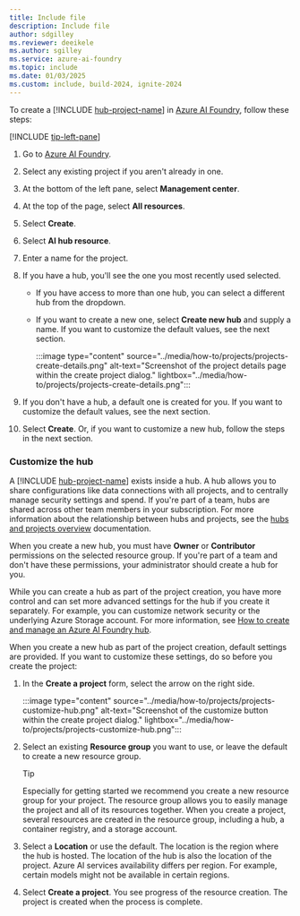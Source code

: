 ```yaml
---
title: Include file
description: Include file
author: sdgilley
ms.reviewer: deeikele
ms.author: sgilley
ms.service: azure-ai-foundry
ms.topic: include
ms.date: 01/03/2025
ms.custom: include, build-2024, ignite-2024
---
```


To create a [!INCLUDE [hub-project-name](hub-project-name.md)] in [Azure AI Foundry](https://ai.azure.com), follow these steps:

[!INCLUDE [tip-left-pane](../includes/tip-left-pane.md)]

1. Go to [Azure AI Foundry](https://ai.azure.com). 
1. Select any existing project if you aren't already in one.
1. At the bottom of the left pane, select **Management center**.
1. At the top of the page, select **All resources**.
1. Select **Create**.
1. Select **AI hub resource**.
1. Enter a name for the project.
1. If you have a hub, you'll see the one you most recently used selected.  
    * If you have access to more than one hub, you can select a different hub from the dropdown.
    * If you want to create a new one, select **Create new hub** and supply a  name.  If you want to customize the default values, see the next section.

        :::image type="content" source="../media/how-to/projects/projects-create-details.png" alt-text="Screenshot of the project details page within the create project dialog." lightbox="../media/how-to/projects/projects-create-details.png":::

1. If you don't have a hub, a default one is created for you.  If you want to customize the default values, see the next section.

1. Select **Create**.  Or, if you want to customize a new hub, follow the steps in the next section.

### Customize the hub

A [!INCLUDE [hub-project-name](hub-project-name.md)] exists inside a hub. A hub allows you to share configurations like data connections with all projects, and to centrally manage security settings and spend. If you're part of a team, hubs are shared across other team members in your subscription. For more information about the relationship between hubs and projects, see the [hubs and projects overview](../concepts/ai-resources.md) documentation.

When you create a new hub, you must have **Owner** or **Contributor** permissions on the selected resource group. If you're part of a team and don't have these permissions, your administrator should create a hub for you.

While you can create a hub as part of the project creation, you have more control and can set more advanced settings for the hub if you create it separately. For example, you can customize network security or the underlying Azure Storage account. For more information, see [How to create and manage an Azure AI Foundry hub](../how-to/create-azure-ai-resource.md).

When you create a new hub as part of the project creation, default settings are provided. If you want to customize these settings, do so before you create the project:

1. In the **Create a project** form, select the arrow on the right side.

    :::image type="content" source="../media/how-to/projects/projects-customize-hub.png" alt-text="Screenshot of the customize button within the create project dialog." lightbox="../media/how-to/projects/projects-customize-hub.png":::

1. Select an existing **Resource group** you want to use, or leave the default to create a new resource group.

    > [!TIP]
    > Especially for getting started we recommend you create a new resource group for your project. The resource group allows you to easily manage the project and all of its resources together. When you create a project, several resources are created in the resource group, including a hub, a container registry, and a storage account.

1. Select a **Location** or use the default. The location is the region where the hub is hosted. The location of the hub is also the location of the project. Azure AI services availability differs per region. For example, certain models might not be available in certain regions.

1. Select **Create a project**. You see progress of the resource creation. The project is created when the process is complete.